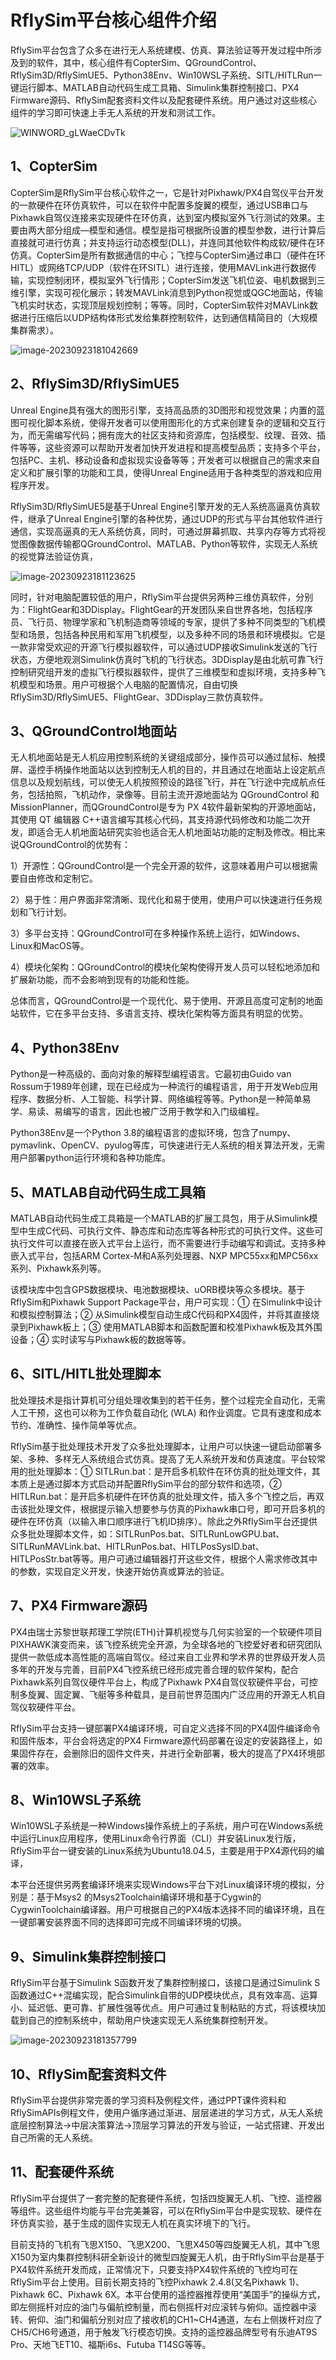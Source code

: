 # RflySim平台核心组件介绍

RflySim平台包含了众多在进行无人系统建模、仿真、算法验证等开发过程中所涉及到的软件，其中，核心组件有CopterSim、QGroundControl、RflySim3D/RflySimUE5、Python38Env、Win10WSL子系统、SITL/HITLRun一键运行脚本、MATLAB自动代码生成工具箱、Simulink集群控制接口、PX4 Firmware源码、RflySim配套资料文件以及配套硬件系统。用户通过对这些核心组件的学习即可快速上手无人系统的开发和测试工作。

![WINWORD_gLWaeCDvTk](images/WINWORD_gLWaeCDvTk.png)

## 1、CopterSim

CopterSim是RflySim平台核心软件之一，它是针对Pixhawk/PX4自驾仪平台开发的一款硬件在环仿真软件，可以在软件中配置多旋翼的模型，通过USB串口与Pixhawk自驾仪连接来实现硬件在环仿真，达到室内模拟室外飞行测试的效果。主要由两大部分组成—模型和通信。模型是指可根据所设置的模型参数，进行计算后直接就可进行仿真；并支持运行动态模型(DLL)，并连同其他软件构成软/硬件在环仿真。CopterSim是所有数据通信的中心；飞控与CopterSim通过串口（硬件在环HITL）或网络TCP/UDP（软件在环SITL）进行连接，使用MAVLink进行数据传输，实现控制闭环，模拟室外飞行情形；CopterSim发送飞机位姿、电机数据到三维引擎，实现可视化展示；转发MAVLink消息到Python视觉或QGC地面站，传输飞机实时状态，实现顶层规划控制；等等。同时，CopterSim软件对MAVLink数据进行压缩后以UDP结构体形式发给集群控制软件，达到通信精简目的（大规模集群需求）。

![image-20230923181042669](images/image-20230923181042669.png)

## 2、RflySim3D/RflySimUE5

Unreal Engine具有强大的图形引擎，支持高品质的3D图形和视觉效果；内置的蓝图可视化脚本系统，使得开发者可以使用图形化的方式来创建复杂的逻辑和交互行为，而无需编写代码；拥有庞大的社区支持和资源库，包括模型、纹理、音效、插件等等，这些资源可以帮助开发者加快开发进程和提高模型品质；支持多个平台，包括PC、主机、移动设备和虚拟现实设备等等；开发者可以根据自己的需求来自定义和扩展引擎的功能和工具，使得Unreal Engine适用于各种类型的游戏和应用程序开发。

RflySim3D/RflySimUE5是基于Unreal Engine引擎开发的无人系统高逼真仿真软件，继承了Unreal Engine引擎的各种优势，通过UDP的形式与平台其他软件进行通信，实现高逼真的无人系统仿真，同时，可通过屏幕抓取、共享内存等方式将视觉图像数据传输都QGroundControl、MATLAB、Python等软件，实现无人系统的视觉算法验证仿真，

![image-20230923181123625](images/image-20230923181123625.png)

同时，针对电脑配置较低的用户，RflySim平台提供另两种三维仿真软件，分别为：FlightGear和3DDisplay。FlightGear的开发团队来自世界各地，包括程序员、飞行员、物理学家和飞机制造商等领域的专家，提供了多种不同类型的飞机模型和场景，包括各种民用和军用飞机模型，以及多种不同的场景和环境模拟。它是一款非常受欢迎的开源飞行模拟器软件，可以通过UDP接收Simulink发送的飞行状态，方便地观测Simulink仿真时飞机的飞行状态。3DDisplay是由北航可靠飞行控制研究组开发的虚拟飞行模拟器软件，提供了三维模型和虚拟环境，支持多种飞机模型和场景。用户可根据个人电脑的配置情况，自由切换RflySim3D/RflySimUE5、FlightGear、3DDisplay三款仿真软件。

## 3、QGroundControl地面站

无人机地面站是无人机应用控制系统的关键组成部分，操作员可以通过鼠标、触摸屏、遥控手柄操作地面站以达到控制无人机的目的，并且通过在地面站上设定航点信息以及规划航线，可以使无人机按照预设的路径飞行，并在飞行途中完成航点任务，包括拍照，飞机动作，录像等。目前主流开源地面站为 QGroundControl 和 MissionPlanner，而QGroundControl是专为 PX 4软件最新架构的开源地面站，其使用 QT 编辑器 C++语言编写其核心代码，其支持源代码修改和功能二次开发，即适合无人机地面站研究实验也适合无人机地面站功能的定制及修改。相比来说QGroundControl的优势有：

1）开源性：QGroundControl是一个完全开源的软件，这意味着用户可以根据需要自由修改和定制它。

2）易于性：用户界面非常清晰、现代化和易于使用，使用户可以快速进行任务规划和飞行计划。

3）多平台支持：QGroundControl可在多种操作系统上运行，如Windows、Linux和MacOS等。

4）模块化架构：QGroundControl的模块化架构使得开发人员可以轻松地添加和扩展新功能，而不会影响到现有的功能和性能。

总体而言，QGroundControl是一个现代化、易于使用、开源且高度可定制的地面站软件，它在多平台支持、多语言支持、模块化架构等方面具有明显的优势。

## 4、Python38Env

Python是一种高级的、面向对象的解释型编程语言。它最初由Guido van Rossum于1989年创建，现在已经成为一种流行的编程语言，用于开发Web应用程序、数据分析、人工智能、科学计算、网络编程等等。Python是一种简单易学、易读、易编写的语言，因此也被广泛用于教学和入门级编程。

Python38Env是一个Python 3.8的编程语言的虚拟环境，包含了numpy、pymavlink、OpenCV、pyulog等库，可快速进行无人系统的相关算法开发，无需用户部署python运行环境和各种功能库。

## 5、MATLAB自动代码生成工具箱

MATLAB自动代码生成工具箱是一个MATLAB的扩展工具包，用于从Simulink模型中生成C代码、可执行文件、静态库和动态库等各种形式的可执行文件。这些可执行文件可以直接在嵌入式平台上运行，而不需要进行手动编写和调试。支持多种嵌入式平台，包括ARM Cortex-M和A系列处理器、NXP MPC55xx和MPC56xx系列、Pixhawk系列等。

该模块库中包含GPS数据模块、电池数据模块、uORB模块等众多模块。基于RflySim和Pixhawk Support Package平台，用户可实现：① 在Simulink中设计和模拟控制算法；② 从Simulink模型自动生成C代码和PX4固件，并将其直接烧录到Pixhawk板上；③ 使用MATLAB脚本和函数配置和校准Pixhawk板及其外围设备；④ 实时读写与Pixhawk板的数据等等。

## 6、SITL/HITL批处理脚本

批处理技术是指计算机可分组处理收集到的若干任务，整个过程完全自动化，无需人工干预，这也可以称为工作负载自动化 (WLA) 和作业调度。它具有速度和成本节约、准确性、操作简单等优点。

RflySim基于批处理技术开发了众多批处理脚本，让用户可以快速一键启动部署多架、多种、多样无人系统组合式仿真。提高了无人系统开发和仿真速度。平台较常用的批处理脚本：① SITLRun.bat：是开启多机软件在环仿真的批处理文件，其本质上是通过脚本方式启动并配置RflySim平台的部分软件和选项，② HITLRun.bat：是开启多机硬件在环仿真的批处理文件，插入多个飞控之后，再双击该批处理文件，根据提示输入想要参与仿真的Pixhawk串口号，即可开启多机的硬件在环仿真（以输入串口顺序进行飞机ID排序）。除此之外RflySim平台还提供众多批处理脚本文件，如：SITLRunPos.bat、SITLRunLowGPU.bat、SITLRunMAVLink.bat、HITLRunPos.bat、HITLPosSysID.bat、HITLPosStr.bat等等。用户可通过编辑器打开这些文件，根据个人需求修改其中的参数，实现自定义开发，快速开始仿真或算法的验证。

## 7、PX4 Firmware源码

PX4由瑞士苏黎世联邦理工学院(ETH)计算机视觉与几何实验室的一个软硬件项目PIXHAWK演变而来，该飞控系统完全开源，为全球各地的飞控爱好者和研究团队提供一款低成本高性能的高端自驾仪。经过来自工业界和学术界的世界级开发人员多年的开发与完善，目前PX4飞控系统已经形成完善合理的软件架构，配合Pixhawk系列自驾仪硬件平台上，构成了Pixhawk PX4自驾仪软硬件平台，可控制多旋翼、固定翼、飞艇等多种载具，是目前世界范围内广泛应用的开源无人机自驾仪软硬件平台。

RflySim平台支持一键部署PX4编译环境，可自定义选择不同的PX4固件编译命令和固件版本，平台会将选定的PX4 Firmware源代码部署在设定的安装路径上，如果固件存在，会删除旧的固件文件夹，并进行全新部署，极大的提高了PX4环境部署的效率。

## 8、Win10WSL子系统

Win10WSL子系统是一种Windows操作系统上的子系统，用户可在Windows系统中运行Linux应用程序，使用Linux命令行界面（CLI）并安装Linux发行版，RflySim平台一键安装的Linux系统为Ubuntu18.04.5，主要是用于PX4源代码的编译，

本平台还提供另两套编译环境来实现Windows平台下对Linux编译环境的模拟，分别是：基于Msys2 的Msys2Toolchain编译环境和基于Cygwin的CygwinToolchain编译器。用户可根据自己的PX4版本选择不同的编译环境，且在一键部署安装界面不同的选择即可完成不同编译环境的切换。

## 9、Simulink集群控制接口

RflySim平台基于Simulink S函数开发了集群控制接口，该接口是通过Simulink S函数通过C++混编实现，配合Simulink自带的UDP模块优点，具有效率高、运算小、延迟低、更可靠、扩展性强等优点。用户可通过复制粘贴的方式，将该模块加载到自己的控制系统中，帮助用户快速实现无人系统集群控制开发。

![image-20230923181357799](images/image-20230923181357799.png)

## 10、RflySim配套资料文件

RflySim平台提供非常完善的学习资料及例程文件，通过PPT课件资料和RflySimAPIs例程文件，使用户循序通过渐进、层层递进的学习方式，从无人系统底层控制算法→中层决策算法→顶层学习算法的开发与验证，一站式搭建、开发出自己所需的无人系统。

## 11、配套硬件系统

RflySim平台提供了一套完整的配套硬件系统，包括四旋翼无人机、飞控、遥控器等组件。这些组件均能与平台完美兼容，可以在RflySim平台中是实现软、硬件在环仿真实验，基于生成的固件实现无人机在真实环境下的飞行。

目前支持的飞机有飞思X150、飞思X200、飞思X450等四旋翼无人机，其中飞思X150为室内集群控制科研全新设计的微型四旋翼无人机，由于RflySim平台是基于PX4软件系统开发而成，正常情况下，只要支持PX4软件系统的飞控均可在RflySim平台上使用。目前长期支持的飞控Pixhawk 2.4.8(又名Pixhawk 1)、Pixhawk 6C、Pixhawk 6X。本平台使用的遥控器推荐使用“美国手”的操纵方式，即左侧摇杆对应的油门与偏航控制量，而右侧摇杆对应滚转与俯仰。遥控器中滚转、俯仰、油门和偏航分别对应了接收机的CH1~CH4通道，左右上侧拨杆对应了CH5/CH6号通道，用于触发飞行模态切换。支持的遥控器品牌型号有乐迪AT9S Pro、天地飞ET10、福斯i6s、Futuba T14SG等等。









